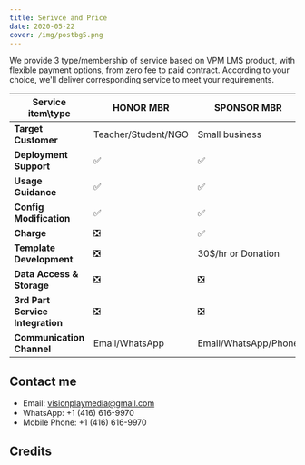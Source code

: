 ```yaml
---
title: Serivce and Price
date: 2020-05-22
cover: /img/postbg5.png
---
```


We provide 3 type/membership of service based on VPM LMS product, with flexible payment options, from zero fee to paid contract. According to your choice, we'll deliver corresponding service to meet your requirements.

Service item\type | HONOR MBR | SPONSOR MBR | PREMIUM MBR
---               | ---       | ---         | ---
**Target Customer**      | Teacher/Student/NGO | Small business  | Medium size company
**Deployment Support**   | :white_check_mark: | :white_check_mark: | :white_check_mark:
**Usage Guidance**       | :white_check_mark: | :white_check_mark: | :white_check_mark:
**Config Modification**  | :white_check_mark: | :white_check_mark: | :white_check_mark:
**Charge**               | :negative_squared_cross_mark: | :white_check_mark: | :white_check_mark:
**Template Development** | :negative_squared_cross_mark: | 30$/hr or Donation | 50$/hr
**Data Access & Storage**  | :negative_squared_cross_mark: | :negative_squared_cross_mark: | 50$/hr
**3rd Part Service Integration** | :negative_squared_cross_mark: | :negative_squared_cross_mark: | 50$/hr
**Communication Channel**| Email/WhatsApp | Email/WhatsApp/Phone | Email/WhatsApp/Phone/On site

## Contact me

* Email: visionplaymedia@gmail.com
* WhatsApp: +1 (416) 616-9970
* Mobile Phone: +1 (416) 616-9970

## Credits

